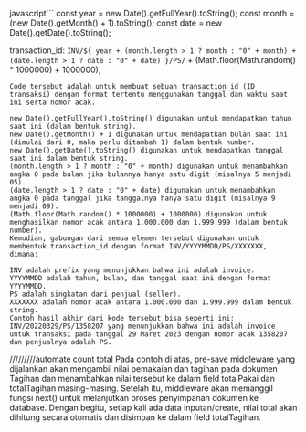 javascript```
const year = new Date().getFullYear().toString();
const month = (new Date().getMonth() + 1).toString();
const date = new Date().getDate().toString();

transaction_id:
`INV/${
                    year +
                    (month.length > 1 ? month : "0" + month) +
                    (date.length > 1 ? date : "0" + date)
                }/PS/` +
(Math.floor(Math.random() \* 1000000) + 1000000),

```
Code tersebut adalah untuk membuat sebuah transaction_id (ID transaksi) dengan format tertentu menggunakan tanggal dan waktu saat ini serta nomor acak.

new Date().getFullYear().toString() digunakan untuk mendapatkan tahun saat ini (dalam bentuk string).
new Date().getMonth() + 1 digunakan untuk mendapatkan bulan saat ini (dimulai dari 0, maka perlu ditambah 1) dalam bentuk number.
new Date().getDate().toString() digunakan untuk mendapatkan tanggal saat ini dalam bentuk string.
(month.length > 1 ? month : "0" + month) digunakan untuk menambahkan angka 0 pada bulan jika bulannya hanya satu digit (misalnya 5 menjadi 05).
(date.length > 1 ? date : "0" + date) digunakan untuk menambahkan angka 0 pada tanggal jika tanggalnya hanya satu digit (misalnya 9 menjadi 09).
(Math.floor(Math.random() * 1000000) + 1000000) digunakan untuk menghasilkan nomor acak antara 1.000.000 dan 1.999.999 (dalam bentuk number).
Kemudian, gabungan dari semua elemen tersebut digunakan untuk membentuk transaction_id dengan format INV/YYYYMMDD/PS/XXXXXXX, dimana:

INV adalah prefix yang menunjukkan bahwa ini adalah invoice.
YYYYMMDD adalah tahun, bulan, dan tanggal saat ini dengan format YYYYMMDD.
PS adalah singkatan dari penjual (seller).
XXXXXXX adalah nomor acak antara 1.000.000 dan 1.999.999 dalam bentuk string.
Contoh hasil akhir dari kode tersebut bisa seperti ini: INV/20220329/PS/1358207 yang menunjukkan bahwa ini adalah invoice untuk transaksi pada tanggal 29 Maret 2023 dengan nomor acak 1358207 dan penjualnya adalah PS.
```

/////////automate count total
Pada contoh di atas, pre-save middleware yang dijalankan akan mengambil nilai pemakaian dan tagihan pada dokumen Tagihan dan menambahkan nilai tersebut ke dalam field totalPakai dan totalTagihan masing-masing. Setelah itu, middleware akan memanggil fungsi next() untuk melanjutkan proses penyimpanan dokumen ke database. Dengan begitu, setiap kali ada data inputan/create, nilai total akan dihitung secara otomatis dan disimpan ke dalam field totalTagihan.
